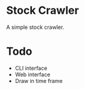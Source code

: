 # Stock Crawler

A simple stock crawler.

# Todo
+ CLI interface
+ Web interface
+ Draw in time frame